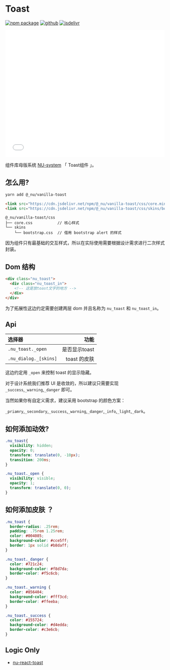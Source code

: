 # Toast

[![npm package](https://img.shields.io/npm/v/@_nu/vanilla-toast.svg)](https://www.npmjs.org/package/@_nu/vanilla-toast)
[![github](https://img.shields.io/github/stars/nu-system/vanilla-toast.svg?style=social)](https://github.com/nu-system/vanilla-toast)
[![jsdelivr](https://data.jsdelivr.com/v1/package/npm/@_nu/vanilla-toast/badge)](https://www.jsdelivr.com/package/npm/@_nu/vanilla-toast)

<iframe height="400" style="width: 100%;" scrolling="no" title="nu-toast" src="//codepen.io/ziven27/embed/mZyprq/?height=265&theme-id=0&default-tab=html,result" frameborder="no" allowtransparency="true" allowfullscreen="true">
  See the Pen <a href='https://codepen.io/ziven27/pen/mZyprq/'>nu-toast</a> by ziven27
  (<a href='https://codepen.io/ziven27'>@ziven27</a>) on <a href='https://codepen.io'>CodePen</a>.
</iframe>

组件库母版系统 [NU-system](https://nu-system.github.io/) 「 Toast组件 」。

## 怎么用?

```bash
yarn add @_nu/vanilla-toast
```

```HTML
<link src="https://cdn.jsdelivr.net/npm/@_nu/vanilla-toast/css/core.min.css" />
<link src="https://cdn.jsdelivr.net/npm/@_nu/vanilla-toast/css/skins/bootstrap.min.css" />

```

```
@_nu/vanilla-toast/css
├── core.css           // 核心样式
└── skins
    └── bootstrap.css  // 借用 bootstrap alert 的样式
```

因为组件只有最基础的交互样式，所以在实际使用需要根据设计需求进行二次样式封装。

## Dom 结构

```HTML
<div class="nu_toast">
  <div class="nu_toast_in">
    <!-- 这是放toast文字的地方 -->
  </div>
</div>
```

为了拓展性这边约定需要创建两层 dom 并且名称为 `nu_toast` 和 `nu_toast_in`。

## Api

| 选择器   |   功能   |
|:----------|-------------:|
| `.nu_toast._open` |  是否显示toast |
| `.nu_dialog._[skins]` | toast 的皮肤 |

这边约定用 `_open` 来控制 toast 的显示隐藏。

对于设计系统我们推荐 UI 是收敛的，所以建议只需要实现 `_success`,`_warning`,`_danger` 即可。

当然如果你有自定义需求，建议采用 bootstrap 的颜色方案：

`_priamry`,`_secondary`,`_success`,`_warning`,`_danger`,`_info`,`_light`,`_dark`。

## 如何添加动效?

```css
.nu_toast{
  visibility: hidden;
  opacity: 0;
  transform: translate(0, -10px);
  transition: 200ms;
}

.nu_toast._open {
  visibility: visible;
  opacity: 1;
  transform: translate(0, 0);
}
```

## 如何添加皮肤 ？

```css
.nu_toast {
  border-radius: .25rem;
  padding: .75rem 1.25rem;
  color: #004085;
  background-color: #cce5ff;
  border: 1px solid #b8daff;
}

.nu_toast._danger {
  color: #721c24;
  background-color: #f8d7da;
  border-color: #f5c6cb;
}

.nu_toast._warning {
  color: #856404;
  background-color: #fff3cd;
  border-color: #ffeeba;
}

.nu_toast._success {
  color: #155724;
  background-color: #d4edda;
  border-color: #c3e6cb;
}
```

## Logic Only

- [nu-react-toast](https://nu-system.github.io/react/toast/)
